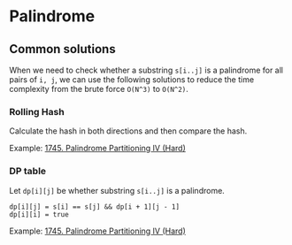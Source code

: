 # Palindrome

## Common solutions

When we need to check whether a substring `s[i..j]` is a palindrome for all pairs of `i, j`, we can use the following solutions to reduce the time complexity from the brute force `O(N^3)` to `O(N^2)`.

### Rolling Hash

Calculate the hash in both directions and then compare the hash.

Example: [1745. Palindrome Partitioning IV (Hard)](https://github.com/lzl124631x/LeetCode/tree/master/leetcode/1745.%20Palindrome%20Partitioning%20IV)

### DP table

Let `dp[i][j]` be whether substring `s[i..j]` is a palindrome.

```
dp[i][j] = s[i] == s[j] && dp[i + 1][j - 1]
dp[i][i] = true
```

Example: [1745. Palindrome Partitioning IV (Hard)](https://github.com/lzl124631x/LeetCode/tree/master/leetcode/1745.%20Palindrome%20Partitioning%20IV)
